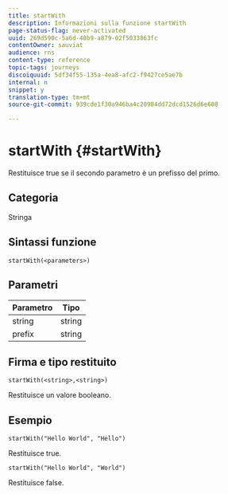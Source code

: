 ```yaml
---
title: startWith
description: Informazioni sulla funzione startWith
page-status-flag: never-activated
uuid: 269d590c-5a6d-40b9-a879-02f5033863fc
contentOwner: sauviat
audience: rns
content-type: reference
topic-tags: journeys
discoiquuid: 5df34f55-135a-4ea8-afc2-f9427ce5ae7b
internal: n
snippet: y
translation-type: tm+mt
source-git-commit: 939cde1f30a946ba4c20984dd72dcd1526d6e608

---
```



# startWith {#startWith}

Restituisce true se il secondo parametro è un prefisso del primo.

## Categoria

Stringa

## Sintassi funzione

`startWith(<parameters>)`

## Parametri

| Parametro | Tipo |
|-------------|--------|
| string | string |
| prefix | string |

## Firma e tipo restituito

`startWith(<string>,<string>)`

Restituisce un valore booleano.

## Esempio

`startWith("Hello World", "Hello")`

Restituisce true.

`startWith("Hello World", "World")`

Restituisce false.
